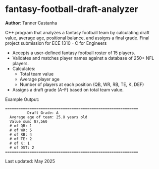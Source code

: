 # fantasy-football-draft-analyzer
**Author**: Tanner Castanha

C++ program that analyzes a fantasy football team by calculating draft value, average age, positional balance, and assigns a final grade.
Final project submission for ECE 1310 - C for Engineers

- Accepts a user-defined fantasy football roster of 15 players.
- Validates and matches player names against a database of 250+ NFL players.
- Calculates:
  - Total team value
  - Average player age
  - Number of players at each position (QB, WR, RB, TE, K, DEF)
- Assigns a draft grade (A–F) based on total team value.

Example Output:
```text
============================================================
          Draft Grade: A
  Average age of team: 25.8 years old
  Value sum: 87,560
  # of QB: 1
  # of WR: 5
  # of RB: 4
  # of TE: 2
  # of K: 1
  # of DST: 2
============================================================
```
Last updated: May 2025
